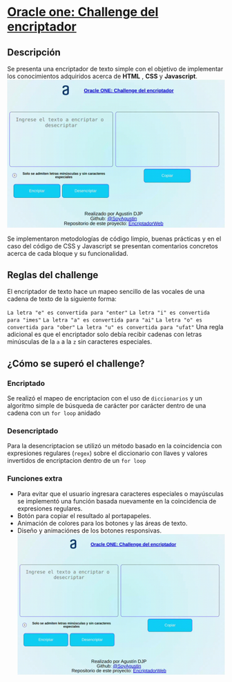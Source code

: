 ﻿# [Oracle one: Challenge del encriptador](https://www.aluracursos.com/challenges/oracle-one/sprint01-construye-un-encriptador-texto-con-javascript)

##  Descripción
Se presenta una encriptador de texto simple con el objetivo de implementar los conocimientos adquiridos acerca de **HTML** , **CSS** y **Javascript**. 
![Test animado](imagenes/Test.gif)

Se implementaron metodologías de código limpio, buenas prácticas y en el caso del código de CSS y Javascript se presentan comentarios concretos acerca de cada bloque y su funcionalidad. 

## Reglas del challenge
El encriptador de texto hace un mapeo sencillo de las vocales de una cadena de texto de la siguiente forma:

`La letra "e" es convertida para "enter"`
`La letra "i" es convertida para "imes"`
`La letra "a" es convertida para "ai"`
`La letra "o" es convertida para "ober"`
`La letra "u" es convertida para "ufat"`
Una regla adicional es que el encriptador solo debía recibir cadenas con letras minúsculas de la `a` a la `z` sin caracteres especiales.
## ¿Cómo se superó el challenge?
### Encriptado
Se realizó el mapeo de encriptacion con el uso de `diccionarios` y un algoritmo simple de búsqueda de carácter por carácter dentro de una cadena con un `for loop`  anidado

### Desencriptado 
Para la desencriptacion se utilizó un método basado en la coincidencia con expresiones regulares (`regex`)  sobre el diccionario con llaves y valores invertidos de encriptacion dentro de un `for loop`

### Funciones extra
- Para evitar que el usuario ingresara caracteres especiales o mayúsculas se implementó una función basada nuevamente en la coincidencia de expresiones regulares.
- Botón para copiar el resultado al portapapeles.
- Animación de colores para los botones y las áreas de texto.
- Diseño y animaciónes de los botones responsivas.
![Alerta de caracteres](imagenes/Alerta.gif)
